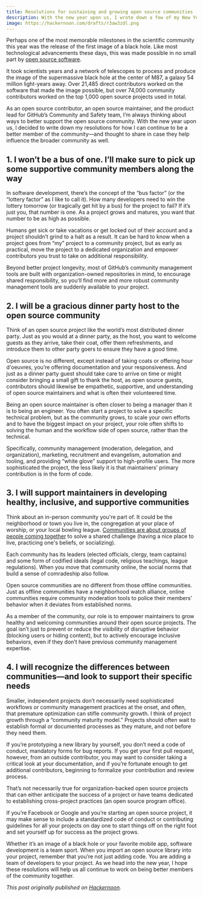 ```yaml
---
title: Resolutions for sustaining and growing open source communities
description: With the new year upon us, I wrote down a few of my New Year's resolutions for sustaining and growing open source communities. How are you approaching open source differently in 2020?
image: https://hackernoon.com/drafts/r3aw3zdl.png
---
```


Perhaps one of the most memorable milestones in the scientific community this year was the release of the first image of a black hole. Like most technological advancements these days, this was made possible in no small part by [open source software](https://github.com/achael/eht-imaging).

It took scientists years and a network of telescopes to process and produce the image of the supermassive black hole at the center of M87, a galaxy 54 million light-years away. Over 21,485 direct contributors worked on the software that made the image possible, but over 74,000 community contributors worked on the top 1,000 open source projects used in total.

As an open source contributor, an open source maintainer, and the product lead for GitHub’s Community and Safety team, I’m always thinking about ways to better support the open source community. With the new year upon us, I decided to write down my resolutions for how I can continue to be a better member of the community—and thought to share in case they help influence the broader community as well.

## 1. I won’t be a bus of one. I’ll make sure to pick up some supportive community members along the way

In software development, there’s the concept of the “bus factor” (or the “lottery factor” as I like to call it). How many developers need to win the lottery tomorrow (or tragically get hit by a bus) for the project to fail? If it’s just you, that number is one. As a project grows and matures, you want that number to be as high as possible.

Humans get sick or take vacations or get locked out of their account and a project shouldn’t grind to a halt as a result. It can be hard to know when a project goes from “my” project to a community project, but as early as practical, move the project to a dedicated organization and empower contributors you trust to take on additional responsibility.

Beyond better project longevity, most of GitHub’s community management tools are built with organization-owned repositories in mind, to encourage shared responsibility, so you’ll find more and more robust community management tools are suddenly available to your project.

## 2. I will be a gracious dinner party host to the open source community

Think of an open source project like the world’s most distributed dinner party. Just as you would at a dinner party, as the host, you want to welcome guests as they arrive, take their coat, offer them refreshments, and introduce them to other party goers to ensure they have a good time.

Open source is no different, except instead of taking coats or offering hour d'oeuvres, you’re offering documentation and your responsiveness. And just as a dinner party guest should take care to arrive on time or might consider bringing a small gift to thank the host, as open source guests, contributors should likewise be empathetic, supportive, and understanding of open source maintainers and what is often their volunteered time.

Being an open source maintainer is often closer to being a manager than it is to being an engineer. You often start a project to solve a specific technical problem, but as the community grows, to scale your own efforts and to have the biggest impact on your project, your role often shifts to solving the human and the workflow side of open source, rather than the technical.

Specifically, community management (moderation, delegation, and organization), marketing, recruitment and evangelism, automation and tooling, and providing “white glove” support to high-profile users. The more sophisticated the project, the less likely it is that maintainers’ primary contribution is in the form of code.

## 3. I will support maintainers in developing healthy, inclusive, and supportive communities

Think about an in-person community you're part of. It could be the neighborhood or town you live in, the congregation at your place of worship, or your local bowling league. [Communities are about groups of people coming together](https://ben.balter.com/2019/07/18/a-community-of-communities-oscon-2019/) to solve a shared challenge (having a nice place to live, practicing one's beliefs, or socializing).

Each community has its leaders (elected officials, clergy, team captains) and some form of codified ideals (legal code, religious teachings, league regulations). When you move that community online, the social norms that build a sense of comradeship also follow.

Open source communities are no different from those offline communities. Just as offline communities have a neighborhood watch alliance, online communities require community moderation tools to police their members' behavior when it deviates from established norms.

As a member of the community, our role is to empower maintainers to grow healthy and welcoming communities around their open source projects. The goal isn’t just to prevent or reduce the visibility of disruptive behavior (blocking users or hiding content), but to actively encourage inclusive behaviors, even if they don’t have previous community management expertise.

## 4. I will recognize the differences between communities—and look to support their specific needs

Smaller, independent projects don’t necessarily need sophisticated workflows or community management practices at the onset, and often, that premature optimization can stifle community growth. I think of project growth through a “community maturity model.” Projects should often wait to establish formal or documented processes as they mature, and not before they need them.

If you’re prototyping a new library by yourself, you don’t need a code of conduct, mandatory forms for bug reports. If you get your first pull request, however, from an outside contributor, you may want to consider taking a critical look at your documentation, and if you’re fortunate enough to get additional contributors, beginning to formalize your contribution and review process.

That’s not necessarily true for organization-backed open source projects that can either anticipate the success of a project or have teams dedicated to establishing cross-project practices (an open source program office).

If you’re Facebook or Google and you’re starting an open source project, it may make sense to include a standardized code of conduct or contributing guidelines for all your projects on day one to start things off on the right foot and set yourself up for success as the project grows.

Whether it’s an image of a black hole or your favorite mobile app, software development is a team sport. When you import an open source library into your project, remember that you’re not just adding code. You are adding a team of developers to your project. As we head into the new year, I hope these resolutions will help us all continue to work on being better members of the community together.

*This post originally published on [Hackernoon](https://hackernoon.com/resolutions-for-sustaining-and-growing-open-source-communities-h91e3zil).*
